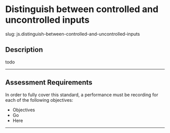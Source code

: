 # Distinguish between controlled and uncontrolled inputs

slug: js.distinguish-between-controlled-and-uncontrolled-inputs

## Description
todo

---
## Assessment Requirements
In order to fully cover this standard, a performance must be recording for each of the following objectives:

- Objectives
- Go
- Here

---
